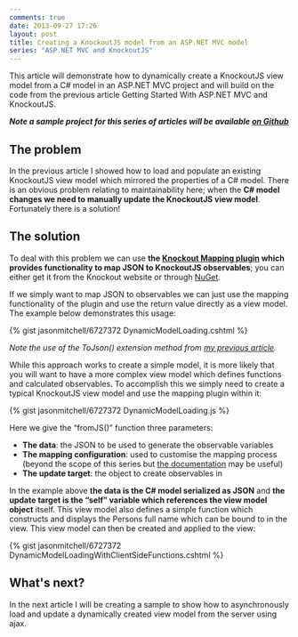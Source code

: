 ```yaml
---
comments: true
date: 2013-09-27 17:26
layout: post
title: Creating a KnockoutJS model from an ASP.NET MVC model
series: "ASP.NET MVC and KnockoutJS"
---
```


This article will demonstrate how to dynamically create a KnockoutJS view model from a C# model in an ASP.NET MVC
project and will build on the code from the previous article Getting Started With ASP.NET MVC and KnockoutJS.

_**Note a sample project for this series of articles will be available [on Github](https://github.com/jasonmitchell/aspnetmvc-knockoutjs-quickstart)**_

## The problem
In the previous article I showed how to load and populate an existing KnockoutJS view model which mirrored the
properties of a C# model. There is an obvious problem relating to maintainability here; when the **C# model changes
we need to manually update the KnockoutJS view model**. Fortunately there is a solution!

## The solution
To deal with this problem we can use **the [Knockout Mapping plugin](http://knockoutjs.com/documentation/plugins-mapping.html)
which provides functionality to map JSON to KnockoutJS observables**; you can either get it from the Knockout website
or through [NuGet](http://www.nuget.org/packages/Knockout.Mapping/).

If we simply want to map JSON to observables we can just use the mapping functionality of the plugin and use
the return value directly as a view model. The example below demonstrates this usage:

{% gist jasonmitchell/6727372 DynamicModelLoading.cshtml %}

_Note the use of the ToJson() extension method from [my previous article](/blog/getting-started-with-aspnet-mvc-and-knockoutjs/)._

While this approach works to create a simple model, it is more likely that you will want to have a more complex view
model which defines functions and calculated observables. To accomplish this we simply need to create a typical KnockoutJS
view model and use the mapping plugin within it:

{% gist jasonmitchell/6727372 DynamicModelLoading.js %}

Here we give the “fromJS()” function three parameters:

* **The data**: the JSON to be used to generate the observable variables
* **The mapping configuration**: used to customise the mapping process (beyond the scope of this series but
[the documentation](http://knockoutjs.com/documentation/plugins-mapping.html) may be useful)
* **The update target**: the object to create observables in


In the example above **the data is the C# model serialized as JSON** and **the update target is the “self” variable which
references the view model object** itself. This view model also defines a simple function which constructs and displays
the Persons full name which can be bound to in the view. This view model can then be created and applied to the view:

{% gist jasonmitchell/6727372 DynamicModelLoadingWithClientSideFunctions.cshtml %}

## What's next?
In the next article I will be creating a sample to show how to asynchronously load and update a dynamically created view
model from the server using ajax.
